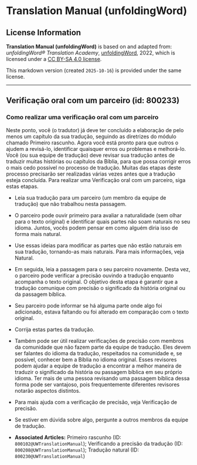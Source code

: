 # Translation Manual (unfoldingWord)

## License Information

**Translation Manual (unfoldingWord)** is based on and adapted from: _unfoldingWord® Translation Academy_, [unfoldingWord](https://unfoldingword.org/utw), 2022, which is licensed under a [CC BY-SA 4.0 license](https://creativecommons.org/licenses/by-sa/4.0/legalcode.en).

This markdown version (created `2025-10-16`) is provided under the same license.



--------------------------------

## Verificação oral com um parceiro (id: 800233)

### Como realizar uma verificação oral com um parceiro

Neste ponto, você (o tradutor) já deve ter concluído a elaboração de pelo menos um capítulo da sua tradução, seguindo as diretrizes do módulo chamado Primeiro rascunho. Agora você está pronto para que outros o ajudem a revisá\-lo, identificar quaisquer erros ou problemas e melhorá\-lo. Você (ou sua equipe de tradução) deve revisar sua tradução antes de traduzir muitas histórias ou capítulos da Bíblia, para que possa corrigir erros o mais cedo possível no processo de tradução. Muitas das etapas deste processo precisarão ser realizadas várias vezes antes que a tradução esteja concluída. Para realizar uma Verificação oral com um parceiro, siga estas etapas.

* Leia sua tradução para um parceiro (um membro da equipe de tradução) que não trabalhou nesta passagem.
* O parceiro pode ouvir primeiro para avaliar a naturalidade (sem olhar para o texto original) e identificar quais partes não soam naturais no seu idioma. Juntos, vocês podem pensar em como alguém diria isso de forma mais natural.
* Use essas ideias para modificar as partes que não estão naturais em sua tradução, tornando\-as mais naturais. Para mais informações, veja Natural.
* Em seguida, leia a passagem para o seu parceiro novamente. Desta vez, o parceiro pode verificar a precisão ouvindo a tradução enquanto acompanha o texto original. O objetivo desta etapa é garantir que a tradução comunique com precisão o significado da história original ou da passagem bíblica.
* Seu parceiro pode informar se há alguma parte onde algo foi adicionado, estava faltando ou foi alterado em comparação com o texto original.
* Corrija estas partes da tradução.
* Também pode ser útil realizar verificações de precisão com membros da comunidade que não fazem parte da equipe de tradução. Eles devem ser falantes do idioma da tradução, respeitados na comunidade e, se possível, conhecer bem a Bíblia no idioma original. Esses revisores podem ajudar a equipe de tradução a encontrar a melhor maneira de traduzir o significado da história ou passagem bíblica em seu próprio idioma. Ter mais de uma pessoa revisando uma passagem bíblica dessa forma pode ser vantajoso, pois frequentemente diferentes revisores notarão aspectos distintos.
* Para mais ajuda com a verificação de precisão, veja Verificação de precisão.
* Se estiver em dúvida sobre algo, pergunte a outros membros da equipe de tradução.

* **Associated Articles:** Primeiro rascunho (ID: `800102@UWTranslationManual`); Verificando a precisão da tradução (ID: `800208@UWTranslationManual`); Tradução natural (ID: `800230@UWTranslationManual`)

